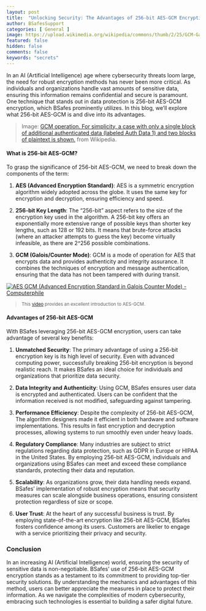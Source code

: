 ```yaml
---
layout: post
title:  "Unlocking Security: The Advantages of 256-bit AES-GCM Encryption with BSafes"
author: BSafesSupport
categories: [ General ]
image: https://upload.wikimedia.org/wikipedia/commons/thumb/2/25/GCM-Galois_Counter_Mode_with_IV.svg/1000px-GCM-Galois_Counter_Mode_with_IV.svg.png
featured: false 
hidden: false
comments: false
keywords: "secrets"
---
```


In an AI (Artificial Intelligence) age where cybersecurity threats loom large, the need for robust encryption methods has never been more critical. As individuals and organizations handle vast amounts of sensitive data, ensuring this information remains confidential and secure is paramount. One technique that stands out in data protection is 256-bit AES-GCM encryption, which BSafes prominently utilizes. In this blog, we’ll explore what 256-bit AES-GCM is and dive into its advantages.

> Image: [GCM operation. For simplicity, a case with only a single block of additional authenticated data (labeled Auth Data 1) and two blocks of plaintext is shown.](https://en.wikipedia.org/wiki/Galois/Counter_Mode) from Wikipedia.

#### What is 256-bit AES-GCM?

To grasp the significance of 256-bit AES-GCM, we need to break down the components of the term:

1. **AES (Advanced Encryption Standard)**: AES is a symmetric encryption algorithm widely adopted across the globe. It uses the same key for encryption and decryption, ensuring efficiency and speed.

2. **256-bit Key Length**: The “256-bit” aspect refers to the size of the encryption key used in the algorithm. A 256-bit key offers an exponentially more extensive range of possible keys than shorter key lengths, such as 128 or 192 bits. It means that brute-force attacks (where an attacker attempts to guess the key) become virtually infeasible, as there are 2^256 possible combinations.

3. **GCM (Galois/Counter Mode)**: GCM is a mode of operation for AES that encrypts data and provides authenticity and integrity assurance. It combines the techniques of encryption and message authentication, ensuring that the data has not been tampered with during transit.

[![AES GCM (Advanced Encryption Standard in Galois Counter Mode) - Computerphile](https://i3.ytimg.com/vi/-fpVv_T4xwA/maxresdefault.jpg)](https://www.youtube.com/watch?v=-fpVv_T4xwA)
> <sup>This [video](https://www.youtube.com/watch?v=-fpVv_T4xwA) provides an excellent introduction to AES-GCM.</sup>

#### Advantages of 256-bit AES-GCM

With BSafes leveraging 256-bit AES-GCM encryption, users can take advantage of several key benefits:

1. **Unmatched Security**: The primary advantage of using a 256-bit encryption key is its high level of security. Even with advanced computing power, successfully breaking 256-bit encryption is beyond realistic reach. It makes BSafes an ideal choice for individuals and organizations that prioritize data security.

2. **Data Integrity and Authenticity**: Using GCM, BSafes ensures user data is encrypted and authenticated. Users can be confident that the information received is not modified, safeguarding against tampering.

3. **Performance Efficiency**: Despite the complexity of 256-bit AES-GCM, The algorithm designers made it efficient in both hardware and software implementations. This results in fast encryption and decryption processes, allowing systems to run smoothly even under heavy loads.

4. **Regulatory Compliance**: Many industries are subject to strict regulations regarding data protection, such as GDPR in Europe or HIPAA in the United States. By employing 256-bit AES-GCM, individuals and organizations using BSafes can meet and exceed these compliance standards, protecting their data and reputation.

5. **Scalability**: As organizations grow, their data handling needs expand. BSafes’ implementation of robust encryption means that security measures can scale alongside business operations, ensuring consistent protection regardless of size or scope.

6. **User Trust**: At the heart of any successful business is trust. By employing state-of-the-art encryption like 256-bit AES-GCM, BSafes fosters confidence among its users. Customers are likelier to engage with a service prioritizing their privacy and security.

### Conclusion

In an increasing AI (Artificial Intelligence) world, ensuring the security of sensitive data is non-negotiable. BSafes’ use of 256-bit AES-GCM encryption stands as a testament to its commitment to providing top-tier security solutions. By understanding the mechanics and advantages of this method, users can better appreciate the measures in place to protect their information. As we navigate the complexities of modern cybersecurity, embracing such technologies is essential to building a safer digital future.

